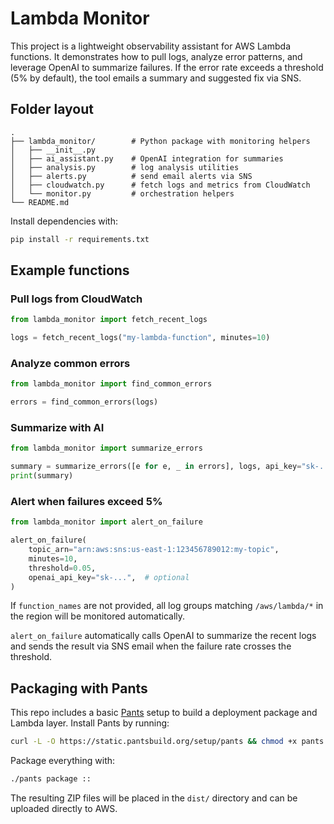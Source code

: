 # Lambda Monitor

This project is a lightweight observability assistant for AWS Lambda functions.
It demonstrates how to pull logs, analyze error patterns, and leverage OpenAI
to summarize failures. If the error rate exceeds a threshold (5% by default),
the tool emails a summary and suggested fix via SNS.

## Folder layout

```
.
├── lambda_monitor/        # Python package with monitoring helpers
│   ├── __init__.py
│   ├── ai_assistant.py    # OpenAI integration for summaries
│   ├── analysis.py        # log analysis utilities
│   ├── alerts.py          # send email alerts via SNS
│   ├── cloudwatch.py      # fetch logs and metrics from CloudWatch
│   └── monitor.py         # orchestration helpers
└── README.md
```

Install dependencies with:

```bash
pip install -r requirements.txt
```

## Example functions

### Pull logs from CloudWatch

```python
from lambda_monitor import fetch_recent_logs

logs = fetch_recent_logs("my-lambda-function", minutes=10)
```

### Analyze common errors

```python
from lambda_monitor import find_common_errors

errors = find_common_errors(logs)
```

### Summarize with AI

```python
from lambda_monitor import summarize_errors

summary = summarize_errors([e for e, _ in errors], logs, api_key="sk-...")
print(summary)
```

### Alert when failures exceed 5%

```python
from lambda_monitor import alert_on_failure

alert_on_failure(
    topic_arn="arn:aws:sns:us-east-1:123456789012:my-topic",
    minutes=10,
    threshold=0.05,
    openai_api_key="sk-...",  # optional
)
```

If ``function_names`` are not provided, all log groups matching
``/aws/lambda/*`` in the region will be monitored automatically.

`alert_on_failure` automatically calls OpenAI to summarize the recent logs and
sends the result via SNS email when the failure rate crosses the threshold.

## Packaging with Pants

This repo includes a basic [Pants](https://www.pantsbuild.org/) setup to
build a deployment package and Lambda layer. Install Pants by running:

```bash
curl -L -O https://static.pantsbuild.org/setup/pants && chmod +x pants
```

Package everything with:

```bash
./pants package ::
```

The resulting ZIP files will be placed in the `dist/` directory and can be
uploaded directly to AWS.
